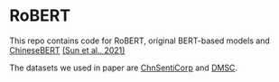 # RoBERT

This repo contains code for RoBERT, original BERT-based models and [ChineseBERT](https://github.com/ShannonAI/ChineseBert) [(Sun et al., 2021)](https://aclanthology.org/2021.acl-long.161/)

The datasets we used in paper are [ChnSentiCorp](https://github.com/pengming617/bert_classification/tree/master/data) and [DMSC](https://www.kaggle.com/utmhikari/doubanmovieshortcomments/).
